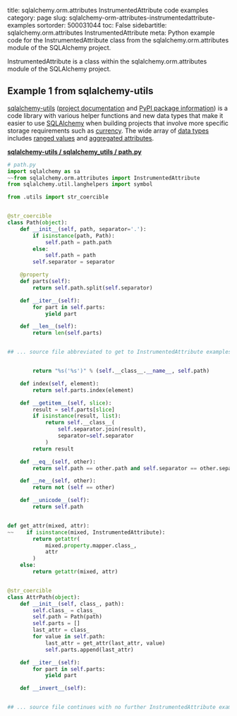 title: sqlalchemy.orm.attributes InstrumentedAttribute code examples
category: page
slug: sqlalchemy-orm-attributes-instrumentedattribute-examples
sortorder: 500031044
toc: False
sidebartitle: sqlalchemy.orm.attributes InstrumentedAttribute
meta: Python example code for the InstrumentedAttribute class from the sqlalchemy.orm.attributes module of the SQLAlchemy project.


InstrumentedAttribute is a class within the sqlalchemy.orm.attributes module of the SQLAlchemy project.


## Example 1 from sqlalchemy-utils
[sqlalchemy-utils](https://github.com/kvesteri/sqlalchemy-utils)
([project documentation](https://sqlalchemy-utils.readthedocs.io/en/latest/)
and
[PyPI package information](https://pypi.org/project/SQLAlchemy-Utils/))
is a code library with various helper functions and new data types
that make it easier to use [SQLAlchemy](/sqlalchemy.html) when building
projects that involve more specific storage requirements such as
[currency](https://sqlalchemy-utils.readthedocs.io/en/latest/data_types.html#module-sqlalchemy_utils.types.currency).
The wide array of
[data types](https://sqlalchemy-utils.readthedocs.io/en/latest/data_types.html)
includes [ranged values](https://sqlalchemy-utils.readthedocs.io/en/latest/range_data_types.html)
and [aggregated attributes](https://sqlalchemy-utils.readthedocs.io/en/latest/aggregates.html).

[**sqlalchemy-utils / sqlalchemy_utils / path.py**](https://github.com/kvesteri/sqlalchemy-utils/blob/master/sqlalchemy_utils/./path.py)

```python
# path.py
import sqlalchemy as sa
~~from sqlalchemy.orm.attributes import InstrumentedAttribute
from sqlalchemy.util.langhelpers import symbol

from .utils import str_coercible


@str_coercible
class Path(object):
    def __init__(self, path, separator='.'):
        if isinstance(path, Path):
            self.path = path.path
        else:
            self.path = path
        self.separator = separator

    @property
    def parts(self):
        return self.path.split(self.separator)

    def __iter__(self):
        for part in self.parts:
            yield part

    def __len__(self):
        return len(self.parts)


## ... source file abbreviated to get to InstrumentedAttribute examples ...


        return "%s('%s')" % (self.__class__.__name__, self.path)

    def index(self, element):
        return self.parts.index(element)

    def __getitem__(self, slice):
        result = self.parts[slice]
        if isinstance(result, list):
            return self.__class__(
                self.separator.join(result),
                separator=self.separator
            )
        return result

    def __eq__(self, other):
        return self.path == other.path and self.separator == other.separator

    def __ne__(self, other):
        return not (self == other)

    def __unicode__(self):
        return self.path


def get_attr(mixed, attr):
~~    if isinstance(mixed, InstrumentedAttribute):
        return getattr(
            mixed.property.mapper.class_,
            attr
        )
    else:
        return getattr(mixed, attr)


@str_coercible
class AttrPath(object):
    def __init__(self, class_, path):
        self.class_ = class_
        self.path = Path(path)
        self.parts = []
        last_attr = class_
        for value in self.path:
            last_attr = get_attr(last_attr, value)
            self.parts.append(last_attr)

    def __iter__(self):
        for part in self.parts:
            yield part

    def __invert__(self):


## ... source file continues with no further InstrumentedAttribute examples...

```

